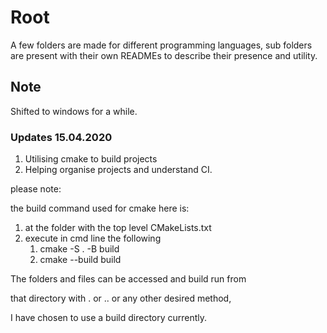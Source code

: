 # Root 

A few folders are made for different programming languages,
sub folders are present with their own READMEs to describe
their presence and utility.

## Note
Shifted to windows for a while.

### Updates 15.04.2020

1. Utilising cmake to build projects
2. Helping organise projects and understand CI.

please note: 

the build command used for cmake here is:

1. at the folder with the top level CMakeLists.txt
2. execute in cmd line the following
   1. cmake -S . -B build
   2. cmake --build build

The folders and files can be accessed and build run from

that directory with . or .. or any other desired method,

I have chosen to use a build directory currently.